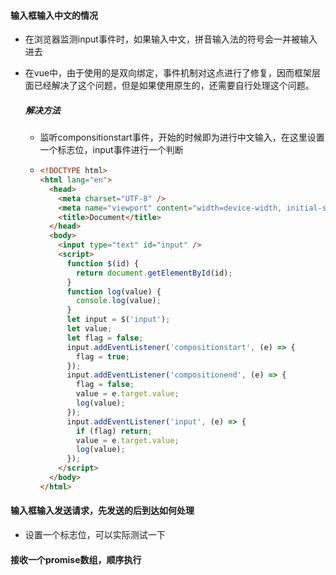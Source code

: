 #### 输入框输入中文的情况

- 在浏览器监测input事件时，如果输入中文，拼音输入法的符号会一并被输入进去

- 在vue中，由于使用的是双向绑定，事件机制对这点进行了修复，因而框架层面已经解决了这个问题，但是如果使用原生的，还需要自行处理这个问题。

  ##### 解决方法

  - 监听componsitionstart事件，开始的时候即为进行中文输入，在这里设置一个标志位，input事件进行一个判断

  - ```html
    <!DOCTYPE html>
    <html lang="en">
      <head>
        <meta charset="UTF-8" />
        <meta name="viewport" content="width=device-width, initial-scale=1.0" />
        <title>Document</title>
      </head>
      <body>
        <input type="text" id="input" />
        <script>
          function $(id) {
            return document.getElementById(id);
          }
          function log(value) {
            console.log(value);
          }
          let input = $('input');
          let value;
          let flag = false;
          input.addEventListener('compositionstart', (e) => {
            flag = true;
          });
          input.addEventListener('compositionend', (e) => {
            flag = false;
            value = e.target.value;
            log(value);
          });
          input.addEventListener('input', (e) => {
            if (flag) return;
            value = e.target.value;
            log(value);
          });
        </script>
      </body>
    </html>
    ```

    

#### 输入框输入发送请求，先发送的后到达如何处理

- 设置一个标志位，可以实际测试一下

#### 接收一个promise数组，顺序执行
